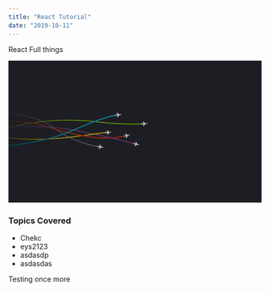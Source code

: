 ```yaml
---
title: "React Tutorial"
date: "2019-10-11"
---
```


React Full things

<!-- ![test image](https://via.placeholder.com/150) -->

![Local Image](./1.jpg)

### Topics Covered

- Chekc
- eys2123
- asdasdp
- asdasdas

Testing once more
